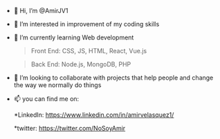 - 👋 Hi, I’m @AmirJV1
- 👀 I’m interested in improvement of my coding skills
- 🌱 I’m currently learning Web development

  > Front End: CSS, JS, HTML, React, Vue.js
  
  > Back End: Node.js, MongoDB, PHP
  
- 💞️ I’m looking to collaborate with projects that help people and change the way we normally do things 
- 📫 you can find me on:

  *LinkedIn: https://www.linkedin.com/in/amirvelasquez1/
  
  *twitter: https://twitter.com/NoSoyAmir

<!---
AmirJV1/AmirJV1 is a ✨ special ✨ repository because its `README.md` (this file) appears on your GitHub profile.
You can click the Preview link to take a look at your changes.
--->
